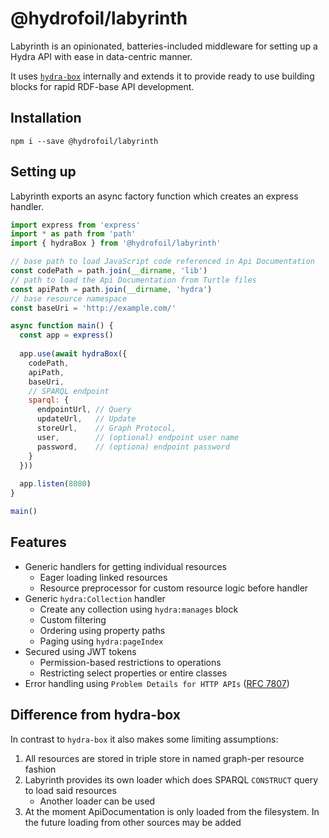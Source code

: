 # @hydrofoil/labyrinth

Labyrinth is an opinionated, batteries-included middleware for setting up a Hydra API with ease in data-centric manner.

It uses [`hydra-box`](https://npm.im/hydra-box) internally and extends it to provide ready to use building blocks for rapid RDF-base API development.

## Installation

```
npm i --save @hydrofoil/labyrinth
```

## Setting up

Labyrinth exports an async factory function which creates an express handler.

```js
import express from 'express'
import * as path from 'path'
import { hydraBox } from '@hydrofoil/labyrinth'

// base path to load JavaScript code referenced in Api Documentation
const codePath = path.join(__dirname, 'lib')
// path to load the Api Documentation from Turtle files
const apiPath = path.join(__dirname, 'hydra')
// base resource namespace
const baseUri = 'http://example.com/'

async function main() {
  const app = express()
    
  app.use(await hydraBox({
    codePath,
    apiPath,
    baseUri,
    // SPARQL endpoint
    sparql: {
      endpointUrl, // Query
      updateUrl,   // Update 
      storeUrl,    // Graph Protocol,
      user,        // (optional) endpoint user name
      password,    // (optiona) endpoint password
    }
  }))
  
  app.listen(8080)
}

main()
```

## Features

* Generic handlers for getting individual resources
  * Eager loading linked resources
  * Resource preprocessor for custom resource logic before handler
* Generic `hydra:Collection` handler
  * Create any collection using `hydra:manages` block
  * Custom filtering
  * Ordering using property paths
  * Paging using `hydra:pageIndex`
* Secured using JWT tokens
  * Permission-based restrictions to operations
  * Restricting select properties or entire classes
* Error handling using `Problem Details for HTTP APIs` ([RFC 7807](https://tools.ietf.org/html/rfc7807))

## Difference from hydra-box

In contrast to `hydra-box` it also makes some limiting assumptions:

1. All resources are stored in triple store in named graph-per resource fashion
2. Labyrinth provides its own loader which does SPARQL `CONSTRUCT` query to load said resources
   * Another loader can be used
3. At the moment ApiDocumentation is only loaded from the filesystem. In the future loading from other sources may be added
